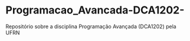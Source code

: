 # Programacao_Avancada-DCA1202-
Repositório sobre a disciplina Programação Avançada (DCA1202) pela UFRN
